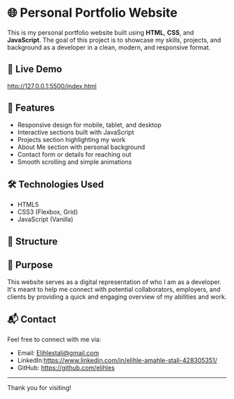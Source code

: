 # 🌐 Personal Portfolio Website

This is my personal portfolio website built using **HTML**, **CSS**, and **JavaScript**. The goal of this project is to showcase my skills, projects, and background as a developer in a clean, modern, and responsive format.

## 🚀 Live Demo

http://127.0.0.1:5500/index.html

## 🧠 Features

- Responsive design for mobile, tablet, and desktop
- Interactive sections built with JavaScript
- Projects section highlighting my work
- About Me section with personal background
- Contact form or details for reaching out
- Smooth scrolling and simple animations

## 🛠️ Technologies Used

- HTML5  
- CSS3 (Flexbox, Grid)  
- JavaScript (Vanilla)

## 📁 Structure


## 🎯 Purpose

This website serves as a digital representation of who I am as a developer. It's meant to help me connect with potential collaborators, employers, and clients by providing a quick and engaging overview of my abilities and work.

## 📬 Contact

Feel free to connect with me via:
- Email: Elihlestali@gmail.com
- LinkedIn:https://www.linkedin.com/in/elihle-amahle-stali-428305351/
- GitHub: https://github.com/elihles

---

Thank you for visiting!
